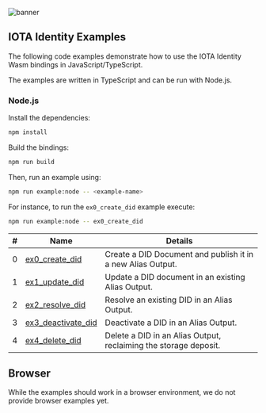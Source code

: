 ![banner](./../../../documentation/static/img/Banner/banner_identity.svg)

## IOTA Identity Examples

The following code examples demonstrate how to use the IOTA Identity Wasm bindings in JavaScript/TypeScript.

The examples are written in TypeScript and can be run with Node.js.

### Node.js

Install the dependencies:

```bash
npm install
```

Build the bindings:

```bash
npm run build
```

Then, run an example using:

```bash
npm run example:node -- <example-name>
```

For instance, to run the `ex0_create_did` example execute:

```bash
npm run example:node -- ex0_create_did
```

| #   | Name                                            | Details                                                          |
|-----|-------------------------------------------------|------------------------------------------------------------------|
| 0   | [ex0_create_did](src/ex0_create_did.ts)         | Create a DID Document and publish it in a new Alias Output.      |
| 1   | [ex1_update_did](src/ex1_update_did.ts)         | Update a DID document in an existing Alias Output.               |
| 2   | [ex2_resolve_did](src/ex2_resolve_did.ts)       | Resolve an existing DID in an Alias Output.                      |
| 3   | [ex3_deactivate_did](src/ex3_deactivate_did.ts) | Deactivate a DID in an Alias Output.                             |
| 4   | [ex4_delete_did](src/ex4_delete_did.ts)         | Delete a DID in an Alias Output, reclaiming the storage deposit. |

## Browser

While the examples should work in a browser environment, we do not provide browser examples yet.
